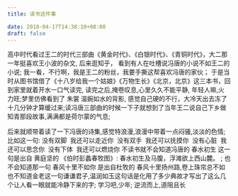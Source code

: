 ```yaml
---
title: 读书这件事

date: 2018-04-17T14:38:10+08:00 
draft: false
---
```


高中时代看过王二的时代三部曲《黄金时代》、《白银时代》、《青铜时代》，大二那一年挺喜欢王小波的杂文, 后来逛知乎， 看到有人在吐槽说冯唐的小说不如王二的小说; 我一看，不行啊，我是王二的粉丝，我要手撕这帮喜欢冯唐的家伙； 于是当时从图书馆借了《十八岁给我一个姑娘》《万物生长》《北京，北京》这三本书，回到家里就着开水一口气读完, 读完之后,掩卷叹息,心里久久不能平静, 年轻人嘛,火力旺;梦里仿佛看到了 朱裳 温婉如水的背影, 感觉自己硬的不行，大冷天出去冻了十几分钟才算缓过来;读冯唐三部曲的时候一下子就想到了当年王二说自己下乡做知青那段故事,满满都是荷尔蒙的气息;
<!-- more -->
后来就顺带着读了一下冯唐的诗集,感觉特浪漫,浪漫中带着一点闷骚,淡淡的色情;比如这一句: 没有双脚  我还可以走近你  没有双手  我还可以抚摸你  没有心脏  我还可以思念你  没有下体  我还可以燃烧你 不读书就不会知道冯唐的 春水初生 这一句是出自 黄庭坚的 《伯时彭蠡春牧图》: 春水初生及马腹，浮滩欲上西山麓。 ; 也不会知道那一句 春风十里不如你 是出自杜牧的 春风十里扬州路,卷上珠帘总不如 也不知道金老这一句谦谦君子,温润如玉这句话是化用了多少典故才写出了这么几个让人看一眼就能冷静下来的字; 学习吧,少年; 逆流而上,道阻且长
